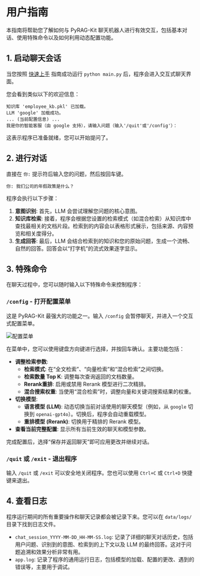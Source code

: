 # 用户指南

本指南将帮助您了解如何与 PyRAG-Kit 聊天机器人进行有效交互，包括基本对话、使用特殊命令以及如何利用动态配置功能。

## 1. 启动聊天会话

当您按照 [快速上手](./getting-started.md) 指南成功运行 `python main.py` 后，程序会进入交互式聊天界面。

您会看到类似以下的欢迎信息：

```
知识库 'employee_kb.pkl' 已加载。
LLM 'google' 加载成功。
... (当前配置信息) ...
我是你的智能客服（由 google 支持），请输入问题（输入'/quit'或'/config'）：
```

这表示程序已准备就绪，您可以开始提问了。

## 2. 进行对话

直接在 `你:` 提示符后输入您的问题，然后按回车键。

```
你: 我们公司的年假政策是什么？
```

程序会执行以下步骤：

1.  **意图识别**: 首先，LLM 会尝试理解您问题的核心意图。
2.  **知识库检索**: 接着，程序会根据您设置的检索模式（如混合检索）从知识库中查找最相关的文档片段。检索到的内容会以表格形式展示，包括来源、内容预览和相关度得分。
3.  **生成回答**: 最后，LLM 会结合检索到的知识和您的原始问题，生成一个流畅、自然的回答。回答会以“打字机”的流式效果逐字显示。

## 3. 特殊命令

在聊天过程中，您可以随时输入以下特殊命令来控制程序：

### `/config` - 打开配置菜单

这是 PyRAG-Kit 最强大的功能之一。输入 `/config` 会暂停聊天，并进入一个交互式配置菜单。

![配置菜单](https://path/to/your/config_menu_screenshot.png)  <!-- 占位符，建议后续替换为真实截图 -->

在菜单中，您可以使用键盘方向键进行选择，并按回车确认。主要功能包括：

*   **调整检索参数**:
    *   **检索模式**: 在“全文检索”、“向量检索”和“混合检索”之间切换。
    *   **检索数量 Top K**: 调整每次查询返回的文档数量。
    *   **Rerank重排**: 启用或禁用 Rerank 模型进行二次精排。
    *   **混合搜索权重**: 当使用“混合检索”时，调整向量和关键词搜索结果的权重。
*   **切换模型**:
    *   **语言模型 (LLM)**: 动态切换当前对话使用的聊天模型（例如，从 `google` 切换到 `openai-gpt4o`）。切换后，程序会自动重载模型。
    *   **重排模型 (Rerank)**: 切换用于精排的 Rerank 模型。
*   **查看当前完整配置**: 显示所有当前生效的聊天和模型参数。

完成配置后，选择“保存并返回聊天”即可应用更改并继续对话。

### `/quit` 或 `/exit` - 退出程序

输入 `/quit` 或 `/exit` 可以安全地关闭程序。您也可以使用 `Ctrl+C` 或 `Ctrl+D` 快捷键来退出。

## 4. 查看日志

程序运行期间的所有重要操作和聊天记录都会被记录下来。您可以在 `data/logs/` 目录下找到日志文件。

*   `chat_session_YYYY-MM-DD_HH-MM-SS.log`: 记录了详细的聊天对话历史，包括用户问题、识别到的意图、检索到的上下文以及 LLM 的最终回答。这对于问题追溯和效果分析非常有用。
*   `app.log`: 记录了程序的通用运行日志，包括模型的加载、配置的更改、遇到的错误等，主要用于调试。